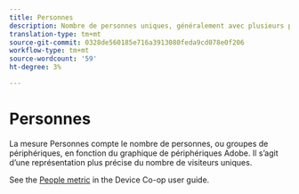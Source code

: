 ```yaml
---
title: Personnes
description: Nombre de personnes uniques, généralement avec plusieurs périphériques.
translation-type: tm+mt
source-git-commit: 0328de560185e716a3913080feda9cd078e0f206
workflow-type: tm+mt
source-wordcount: '59'
ht-degree: 3%

---
```



# Personnes

La mesure Personnes compte le nombre de personnes, ou groupes de périphériques, en fonction du graphique de périphériques Adobe. Il s’agit d’une représentation plus précise du nombre de visiteurs [](unique-visitors.md)uniques.

See the [People metric](https://docs.adobe.com/content/help/en/device-co-op/using/data/people.html) in the Device Co-op user guide.
